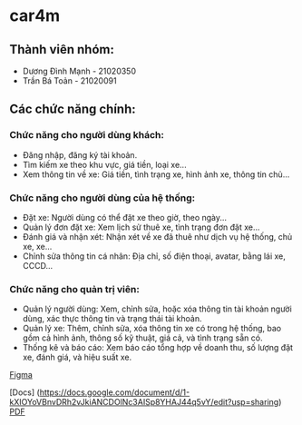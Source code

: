 # car4m
## Thành viên nhóm:

- Dương Đình Mạnh - 21020350
- Trần Bá Toản - 21020091

## Các chức năng chính:

### Chức năng cho người dùng khách:
- Đăng nhập, đăng ký tài khoản.
- Tìm kiếm xe theo khu vực, giá tiền, loại xe...
- Xem thông tin về xe: Giá tiền, tình trạng xe, hình ảnh xe, thông tin chủ...

### Chức năng cho người dùng của hệ thống:
- Đặt xe: Người dùng có thể đặt xe theo giờ, theo ngày...
- Quản lý đơn đặt xe: Xem lịch sử thuê xe, tình trạng đơn đặt xe...
- Đánh giá và nhận xét: Nhận xét về xe đã thuê như dịch vụ hệ thống, chủ xe, xe...
- Chỉnh sửa thông tin cá nhân: Địa chỉ, số điện thoại, avatar, bằng lái xe, CCCD...

### Chức năng cho quản trị viên:
- Quản lý người dùng: Xem, chỉnh sửa, hoặc xóa thông tin tài khoản người dùng, xác thực thông tin và trạng thái tài khoản.
- Quản lý xe: Thêm, chỉnh sửa, xóa thông tin xe có trong hệ thống, bao gồm cả hình ảnh, thông số kỹ thuật, giá cả, và tình trạng sẵn có.
- Thống kê và báo cáo: Xem báo cáo tổng hợp về doanh thu, số lượng đặt xe, đánh giá, và hiệu suất xe.

[Figma](https://www.figma.com/design/WjlgAo6jHbAWfdPo4R42Hp/car4m?node-id=0-1&node-type=canvas&t=RwrUsqDJTdLdsnCe-0)

[Docs] (https://docs.google.com/document/d/1-kXIOYoVBnvDRh2vJkiANCDOlNc3AISp8YHAJ44q5vY/edit?usp=sharing)
[PDF](https://drive.google.com/drive/folders/1HJhxTBX1sVTXZ4FLS0Tx4RM0eXvQ8oZy?usp=sharing)
